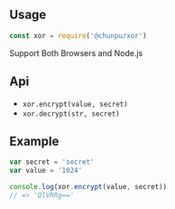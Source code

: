 Usage
---

```js
const xor = require('@chunpu/xor')
```

Support Both Browsers and Node.js

Api
---

- `xor.encrypt(value, secret)`
- `xor.decrypt(str, secret)`

Example
---

```js
var secret = 'secret'
var value = '1024'

console.log(xor.encrypt(value, secret))
// => 'QlVRRg=='
```
